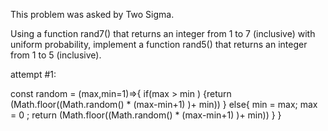This problem was asked by Two Sigma.

Using a function rand7() that returns an integer from 1 to 7 (inclusive) with uniform probability, implement a function rand5() that returns an integer from 1 to 5 (inclusive).


attempt #1:

const random = (max,min=1)=>{
  if(max > min )
   {return (Math.floor((Math.random() * (max-min+1) )+ min)) }
  else{
    min = max;
    max = 0 ;
    return (Math.floor((Math.random() * (max-min+1) )+ min))
  }
}
